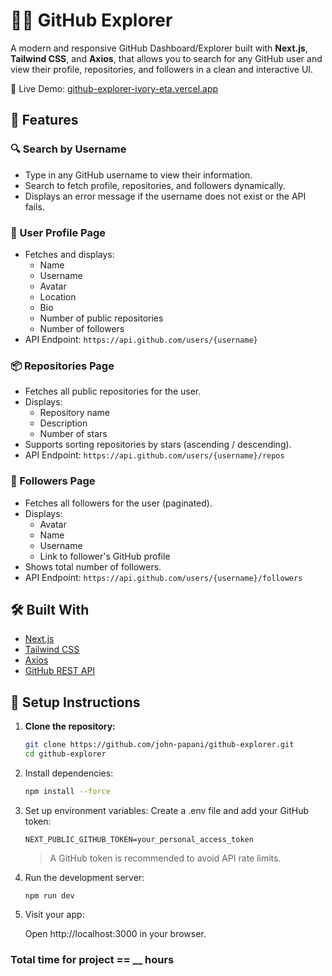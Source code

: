 # 🧑‍💻 GitHub Explorer

A modern and responsive GitHub Dashboard/Explorer built with **Next.js**, **Tailwind CSS**, and **Axios**, that allows you to search for any GitHub user and view their profile, repositories, and followers in a clean and interactive UI.

🔗 Live Demo: [github-explorer-ivory-eta.vercel.app](https://github-explorer-ivory-eta.vercel.app/)

## 🚀 Features

### 🔍 Search by Username

- Type in any GitHub username to view their information.
- Search to fetch profile, repositories, and followers dynamically.
- Displays an error message if the username does not exist or the API fails.

### 👤 User Profile Page

- Fetches and displays:
  - Name
  - Username
  - Avatar
  - Location
  - Bio
  - Number of public repositories
  - Number of followers
- API Endpoint: `https://api.github.com/users/{username}`

### 📦 Repositories Page

- Fetches all public repositories for the user.
- Displays:
  - Repository name
  - Description
  - Number of stars
- Supports sorting repositories by stars (ascending / descending).
- API Endpoint: `https://api.github.com/users/{username}/repos`

### 🤝 Followers Page

- Fetches all followers for the user (paginated).
- Displays:
  - Avatar
  - Name
  - Username
  - Link to follower's GitHub profile
- Shows total number of followers.
- API Endpoint: `https://api.github.com/users/{username}/followers`


## 🛠️ Built With

- [Next.js](https://nextjs.org/)
- [Tailwind CSS](https://tailwindcss.com/)
- [Axios](https://axios-http.com/)
- [GitHub REST API](https://docs.github.com/en/rest)

## 🔧 Setup Instructions

1. **Clone the repository:**
   ```bash
   git clone https://github.com/john-papani/github-explorer.git
   cd github-explorer
   ```
2. Install dependencies:

   ```bash
   npm install --force 
   ```

3. Set up environment variables:
   Create a .env file and add your GitHub token:

   ```
   NEXT_PUBLIC_GITHUB_TOKEN=your_personal_access_token
   ```

   > A GitHub token is recommended to avoid API rate limits.

4. Run the development server:

   ```
   npm run dev
   ```

5. Visit your app:

   Open http://localhost:3000 in your browser.
   


### Total time for project == __ hours
